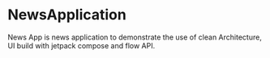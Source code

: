# NewsApplication
News App is news application to demonstrate the use of clean Architecture, UI build with jetpack compose and flow API.
